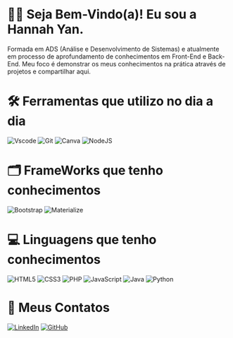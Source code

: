 # 🙋‍♀️ Seja Bem-Vindo(a)! Eu sou a Hannah Yan. 

Formada em ADS (Análise e Desenvolvimento de Sistemas) e atualmente em processo de aprofundamento de conhecimentos em Front-End e Back-End. Meu foco é demonstrar os meus conhecimentos na prática através de projetos e compartilhar aqui. 

# 🛠️ Ferramentas que utilizo no dia a dia 
![Vscode](https://img.shields.io/badge/Vscode-007ACC?style=for-the-badge&logo=visual-studio-code&logoColor=white)
![Git](https://img.shields.io/badge/GIT-E44C30?style=for-the-badge&logo=git&logoColor=white)
![Canva](https://img.shields.io/badge/Canva-752BEC?style=for-the-badge&logo=canva&logoColor=white)
![NodeJS](https://img.shields.io/badge/node.js-6DA55F?style=for-the-badge&logo=node.js&logoColor=white)

# 🗂️ FrameWorks que tenho conhecimentos 
![Bootstrap](https://img.shields.io/badge/-boostrap-563D7C?style=for-the-badge)
![Materialize](https://img.shields.io/badge/-materialize-E75560?style=for-the-badge)

# 💻 Linguagens que tenho conhecimentos 
![HTML5](https://img.shields.io/badge/HTML5-E34F26?style=for-the-badge&logo=html5&logoColor=white)
![CSS3](https://img.shields.io/badge/CSS3-1572B6?style=for-the-badge&logo=css3&logoColor=white)
![PHP](https://img.shields.io/badge/PHP-777BB4?style=for-the-badge&logo=php&logoColor=white)
![JavaScript](https://img.shields.io/badge/JavaScript-F7DF1E?style=for-the-badge&logo=javascript&logoColor=black)
![Java](https://img.shields.io/badge/java-%23ED8B00.svg?style=for-the-badge&logo=openjdk&logoColor=white)
![Python](https://img.shields.io/badge/python-3670A0?style=for-the-badge&logo=python&logoColor=ffdd54)

# 📃 Meus Contatos 
[![LinkedIn](https://img.shields.io/badge/LinkedIn-0077B5?style=for-the-badge&logo=linkedin&logoColor=white)](https://www.linkedin.com/in/hannah-yan-9b03a32a1/)
[![GitHub](https://img.shields.io/badge/GitHub-100000?style=for-the-badge&logo=github&logoColor=white)](https://github.com/HannahYan97)
 
 











